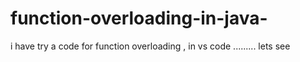 # function-overloading-in-java-
i have try a code for function overloading , in vs code ......... lets see 
